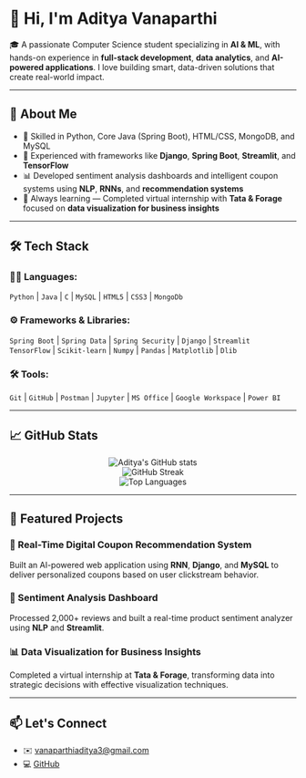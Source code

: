 # 👋 Hi, I'm Aditya Vanaparthi

🎓 A passionate Computer Science student specializing in **AI & ML**, with hands-on experience in **full-stack development**, **data analytics**, and **AI-powered applications**. I love building smart, data-driven solutions that create real-world impact.

---

## 💼 About Me

- 🔧 Skilled in Python, Core Java (Spring Boot), HTML/CSS, MongoDB, and MySQL
- 🤖 Experienced with frameworks like **Django**, **Spring Boot**, **Streamlit**, and **TensorFlow**
- 📊 Developed sentiment analysis dashboards and intelligent coupon systems using **NLP**, **RNNs**, and **recommendation systems**
- 🧠 Always learning — Completed virtual internship with **Tata & Forage** focused on **data visualization for business insights**

---

## 🛠️ Tech Stack

### 👨‍💻 Languages:
`Python` | `Java` | `C` | `MySQL` | `HTML5` | `CSS3` | `MongoDb`

### ⚙️ Frameworks & Libraries:
`Spring Boot` | `Spring Data` | `Spring Security` | `Django` | `Streamlit`  
`TensorFlow` | `Scikit-learn` | `Numpy` | `Pandas` | `Matplotlib` | `Dlib`

### 🛠️ Tools:
`Git` | `GitHub` | `Postman` | `Jupyter` | `MS Office` | `Google Workspace` | `Power BI`

---

## 📈 GitHub Stats

<p align="center">
  <img src="https://github-readme-stats.vercel.app/api?username=AdityaVanaparthi&show_icons=true&theme=radical" alt="Aditya's GitHub stats" />
  <br />
  <img src="https://github-readme-streak-stats.herokuapp.com/?user=AdityaVanaparthi&theme=radical" alt="GitHub Streak" />
  <br />
  <img src="https://github-readme-stats.vercel.app/api/top-langs/?username=AdityaVanaparthi&layout=compact&theme=radical" alt="Top Languages" />
</p>

---

## 🚀 Featured Projects

### 🛒 Real-Time Digital Coupon Recommendation System  
Built an AI-powered web application using **RNN**, **Django**, and **MySQL** to deliver personalized coupons based on user clickstream behavior.

### 🧠 Sentiment Analysis Dashboard  
Processed 2,000+ reviews and built a real-time product sentiment analyzer using **NLP** and **Streamlit**.

### 📊 Data Visualization for Business Insights  
Completed a virtual internship at **Tata & Forage**, transforming data into strategic decisions with effective visualization techniques.

---

## 📫 Let's Connect

- ✉️ [vanaparthiaditya3@gmail.com](mailto:vanaparthiaditya3@gmail.com)
- 💻 [GitHub](https://github.com/AdityaVanaparthi)
